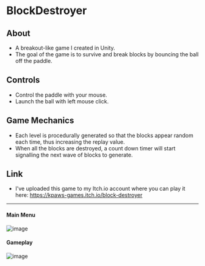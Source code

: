 # BlockDestroyer
## About ####
- A breakout-like game I created in Unity.  
- The goal of the game is to survive and break blocks by bouncing the ball off the paddle.

## Controls ##
- Control the paddle with your mouse.
- Launch the ball with left mouse click.

## Game Mechanics ##
- Each level is procedurally generated so that the blocks appear random each time, thus increasing the replay value.
- When all the blocks are destroyed, a count down timer will start signalling the next wave of blocks to generate.

## Link ##
- I've uploaded this game to my Itch.io account where you can play it here: https://kpaws-games.itch.io/block-destroyer

---
#### Main Menu ####
![image](https://user-images.githubusercontent.com/58745400/117553738-6ecfa780-b010-11eb-90df-927d13e068f6.png)  

#### Gameplay ####
![image](https://user-images.githubusercontent.com/58745400/117553694-39c35500-b010-11eb-8443-67c0f4a835f5.png)
